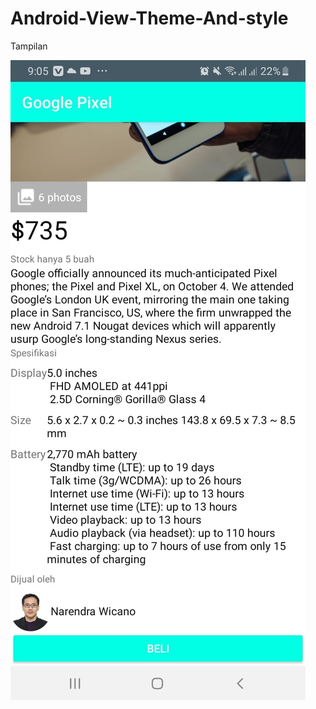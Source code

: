 # Android-View-Theme-And-style
Tampilan 

![Alt Text](https://github.com/OberonVortigern/Android-View-Theme-And-style/blob/main/WhatsApp%20Image%202022-03-11%20at%209.06.47%20AM.jpeg)
